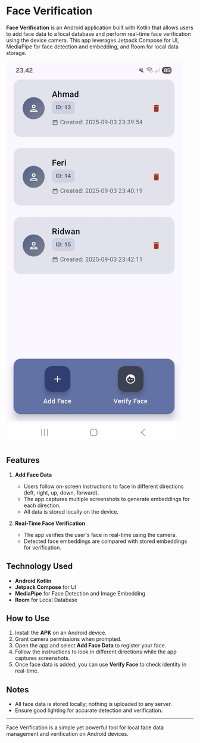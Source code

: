 # Face Verification

**Face Verification** is an Android application built with Kotlin that allows users to add face data to a local database and perform real-time face verification using the device camera. This app leverages Jetpack Compose for UI, MediaPipe for face detection and embedding, and Room for local data storage.

![Home Page](Home%20Page.jpeg)

## Features

1. **Add Face Data**  
   - Users follow on-screen instructions to face in different directions (left, right, up, down, forward).  
   - The app captures multiple screenshots to generate embeddings for each direction.  
   - All data is stored locally on the device.

2. **Real-Time Face Verification**  
   - The app verifies the user's face in real-time using the camera.  
   - Detected face embeddings are compared with stored embeddings for verification.

## Technology Used

- **Android Kotlin**  
- **Jetpack Compose** for UI  
- **MediaPipe** for Face Detection and Image Embedding  
- **Room** for Local Database  

## How to Use

1. Install the **APK** on an Android device.  
2. Grant camera permissions when prompted.  
3. Open the app and select **Add Face Data** to register your face.  
4. Follow the instructions to look in different directions while the app captures screenshots.  
5. Once face data is added, you can use **Verify Face** to check identity in real-time.

## Notes

- All face data is stored locally; nothing is uploaded to any server.  
- Ensure good lighting for accurate detection and verification.  

---

Face Verification is a simple yet powerful tool for local face data management and verification on Android devices.

